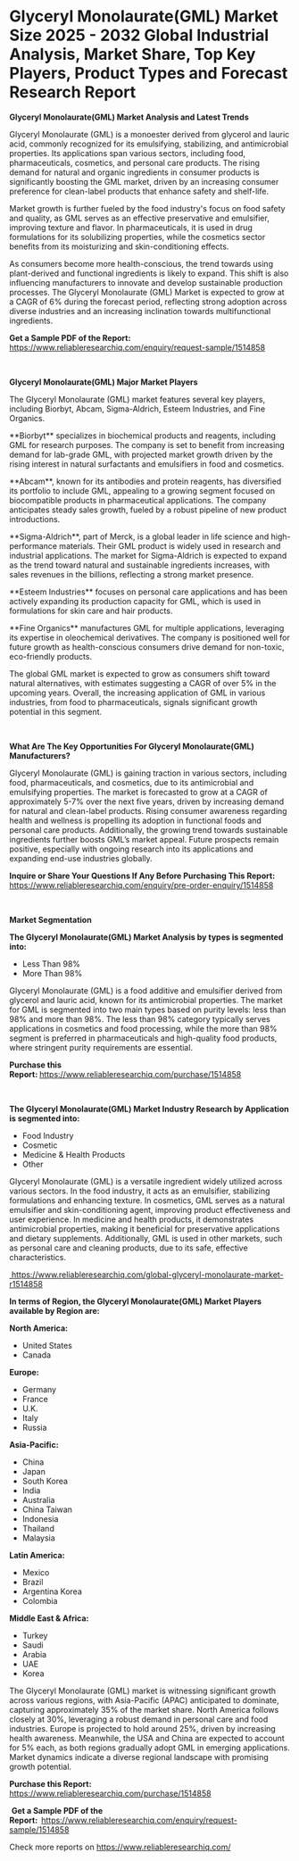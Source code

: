 <p><h1>Glyceryl Monolaurate(GML) Market Size 2025 - 2032 Global Industrial Analysis, Market Share, Top Key Players, Product Types and Forecast Research Report</h1></p><p><strong>Glyceryl Monolaurate(GML) Market Analysis and Latest Trends</strong></p>
<p><p>Glyceryl Monolaurate (GML) is a monoester derived from glycerol and lauric acid, commonly recognized for its emulsifying, stabilizing, and antimicrobial properties. Its applications span various sectors, including food, pharmaceuticals, cosmetics, and personal care products. The rising demand for natural and organic ingredients in consumer products is significantly boosting the GML market, driven by an increasing consumer preference for clean-label products that enhance safety and shelf-life.</p><p>Market growth is further fueled by the food industry's focus on food safety and quality, as GML serves as an effective preservative and emulsifier, improving texture and flavor. In pharmaceuticals, it is used in drug formulations for its solubilizing properties, while the cosmetics sector benefits from its moisturizing and skin-conditioning effects.</p><p>As consumers become more health-conscious, the trend towards using plant-derived and functional ingredients is likely to expand. This shift is also influencing manufacturers to innovate and develop sustainable production processes. The Glyceryl Monolaurate (GML) Market is expected to grow at a CAGR of 6% during the forecast period, reflecting strong adoption across diverse industries and an increasing inclination towards multifunctional ingredients.</p></p>
<p><strong>Get a Sample PDF of the Report:&nbsp;</strong> <a href="https://www.reliableresearchiq.com/enquiry/request-sample/1514858?utm_campaign=2853&utm_medium=2&utm_source=Github&utm_content=ia&utm_term=04042025&utm_id=glyceryl-monolaurategml">https://www.reliableresearchiq.com/enquiry/request-sample/1514858</a></p>
<p>&nbsp;</p>
<p><strong>Glyceryl Monolaurate(GML) Major Market Players</strong></p>
<p><p>The Glyceryl Monolaurate (GML) market features several key players, including Biorbyt, Abcam, Sigma-Aldrich, Esteem Industries, and Fine Organics. </p><p>**Biorbyt** specializes in biochemical products and reagents, including GML for research purposes. The company is set to benefit from increasing demand for lab-grade GML, with projected market growth driven by the rising interest in natural surfactants and emulsifiers in food and cosmetics.</p><p>**Abcam**, known for its antibodies and protein reagents, has diversified its portfolio to include GML, appealing to a growing segment focused on biocompatible products in pharmaceutical applications. The company anticipates steady sales growth, fueled by a robust pipeline of new product introductions.</p><p>**Sigma-Aldrich**, part of Merck, is a global leader in life science and high-performance materials. Their GML product is widely used in research and industrial applications. The market for Sigma-Aldrich is expected to expand as the trend toward natural and sustainable ingredients increases, with sales revenues in the billions, reflecting a strong market presence.</p><p>**Esteem Industries** focuses on personal care applications and has been actively expanding its production capacity for GML, which is used in formulations for skin care and hair products. </p><p>**Fine Organics** manufactures GML for multiple applications, leveraging its expertise in oleochemical derivatives. The company is positioned well for future growth as health-conscious consumers drive demand for non-toxic, eco-friendly products.</p><p>The global GML market is expected to grow as consumers shift toward natural alternatives, with estimates suggesting a CAGR of over 5% in the upcoming years. Overall, the increasing application of GML in various industries, from food to pharmaceuticals, signals significant growth potential in this segment.</p></p>
<p>&nbsp;</p>
<p><strong>What Are The Key Opportunities For Glyceryl Monolaurate(GML) Manufacturers?</strong></p>
<p><p>Glyceryl Monolaurate (GML) is gaining traction in various sectors, including food, pharmaceuticals, and cosmetics, due to its antimicrobial and emulsifying properties. The market is forecasted to grow at a CAGR of approximately 5-7% over the next five years, driven by increasing demand for natural and clean-label products. Rising consumer awareness regarding health and wellness is propelling its adoption in functional foods and personal care products. Additionally, the growing trend towards sustainable ingredients further boosts GML’s market appeal. Future prospects remain positive, especially with ongoing research into its applications and expanding end-use industries globally.</p></p>
<p><strong>Inquire or Share Your Questions If Any Before Purchasing This Report:</strong> <a href="https://www.reliableresearchiq.com/enquiry/pre-order-enquiry/1514858?utm_campaign=2853&utm_medium=2&utm_source=Github&utm_content=ia&utm_term=04042025&utm_id=glyceryl-monolaurategml">https://www.reliableresearchiq.com/enquiry/pre-order-enquiry/1514858</a></p>
<p>&nbsp;</p>
<p><strong>Market Segmentation</strong></p>
<p><strong>The Glyceryl Monolaurate(GML) Market Analysis by types is segmented into:</strong></p>
<p><ul><li>Less Than 98%</li><li>More Than 98%</li></ul></p>
<p><p>Glyceryl Monolaurate (GML) is a food additive and emulsifier derived from glycerol and lauric acid, known for its antimicrobial properties. The market for GML is segmented into two main types based on purity levels: less than 98% and more than 98%. The less than 98% category typically serves applications in cosmetics and food processing, while the more than 98% segment is preferred in pharmaceuticals and high-quality food products, where stringent purity requirements are essential.</p></p>
<p><strong>Purchase this Report:&nbsp;</strong><a href="https://www.reliableresearchiq.com/purchase/1514858?utm_campaign=2853&utm_medium=2&utm_source=Github&utm_content=ia&utm_term=04042025&utm_id=glyceryl-monolaurategml">https://www.reliableresearchiq.com/purchase/1514858</a></p>
<p>&nbsp;</p>
<p><strong>The Glyceryl Monolaurate(GML) Market Industry Research by Application is segmented into:</strong></p>
<p><ul><li>Food Industry</li><li>Cosmetic</li><li>Medicine & Health Products</li><li>Other</li></ul></p>
<p><p>Glyceryl Monolaurate (GML) is a versatile ingredient widely utilized across various sectors. In the food industry, it acts as an emulsifier, stabilizing formulations and enhancing texture. In cosmetics, GML serves as a natural emulsifier and skin-conditioning agent, improving product effectiveness and user experience. In medicine and health products, it demonstrates antimicrobial properties, making it beneficial for preservative applications and dietary supplements. Additionally, GML is used in other markets, such as personal care and cleaning products, due to its safe, effective characteristics.</p></p>
<p><a href="https://www.reliableresearchiq.com/global-glyceryl-monolaurate-market-r1514858?utm_campaign=2853&utm_medium=2&utm_source=Github&utm_content=ia&utm_term=04042025&utm_id=glyceryl-monolaurategml">&nbsp;https://www.reliableresearchiq.com/global-glyceryl-monolaurate-market-r1514858</a></p>
<p><strong>In terms of Region, the Glyceryl Monolaurate(GML) Market Players available by Region are:</strong></p>
<p>
    <p> <strong> North America: </strong>
        <ul>
            <li>United States</li>
            <li>Canada</li>
        </ul>
        </p> 
    <p> <strong> Europe: </strong>
        <ul>
            <li>Germany</li>
            <li>France</li>
            <li>U.K.</li>
            <li>Italy</li>
            <li>Russia</li>
        </ul>
        </p> 
    <p> <strong> Asia-Pacific: </strong>
        <ul>
            <li>China</li>
            <li>Japan</li>
            <li>South Korea</li>
            <li>India</li>
            <li>Australia</li>
            <li>China Taiwan</li>
            <li>Indonesia</li>
            <li>Thailand</li>
            <li>Malaysia</li>
        </ul>
        </p> 
    <p> <strong> Latin America: </strong>
        <ul>
            <li>Mexico</li>
            <li>Brazil</li>
            <li>Argentina Korea</li>
            <li>Colombia</li>
        </ul>
        </p> 
    <p> <strong> Middle East & Africa: </strong>
        <ul>
            <li>Turkey</li>
            <li>Saudi</li>
            <li>Arabia</li>
            <li>UAE</li>
            <li>Korea</li>
        </ul>
    </p>
    </p>
<p><p>The Glyceryl Monolaurate (GML) market is witnessing significant growth across various regions, with Asia-Pacific (APAC) anticipated to dominate, capturing approximately 35% of the market share. North America follows closely at 30%, leveraging a robust demand in personal care and food industries. Europe is projected to hold around 25%, driven by increasing health awareness. Meanwhile, the USA and China are expected to account for 5% each, as both regions gradually adopt GML in emerging applications. Market dynamics indicate a diverse regional landscape with promising growth potential.</p></p>
<p><strong>Purchase this Report: </strong><a href="https://www.reliableresearchiq.com/purchase/1514858?utm_campaign=2853&utm_medium=2&utm_source=Github&utm_content=ia&utm_term=04042025&utm_id=glyceryl-monolaurategml">https://www.reliableresearchiq.com/purchase/1514858</a></p>
<p>&nbsp;<strong>Get a Sample PDF of the Report:&nbsp;&nbsp;</strong><a href="https://www.reliableresearchiq.com/enquiry/request-sample/1514858?utm_campaign=2853&utm_medium=2&utm_source=Github&utm_content=ia&utm_term=04042025&utm_id=glyceryl-monolaurategml">https://www.reliableresearchiq.com/enquiry/request-sample/1514858</a></p>
<p><strong></strong></p>
<p>Check more reports on <a href="https://www.reliableresearchiq.com/?utm_campaign=2853&utm_medium=2&utm_source=Github&utm_content=ia&utm_term=04042025&utm_id=glyceryl-monolaurategml">https://www.reliableresearchiq.com/</a></p>